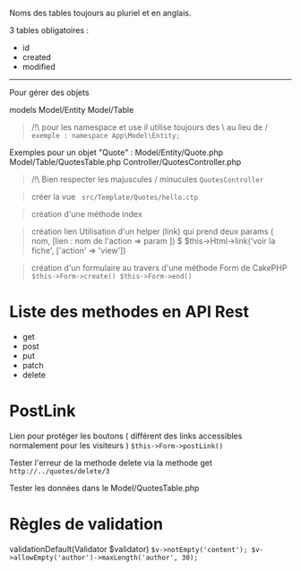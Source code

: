 Noms des tables toujours au pluriel et en anglais.

3 tables obligatoires :

- id
- created
- modified



---------------------------

Pour gérer des objets

models
Model/Entity
Model/Table


> /!\ pour les namespace et use il utilise toujours des \ au lieu de /
`exemple : namespace App\Model\Entity;`

Exemples pour un objet "Quote" :
Model/Entity/Quote.php
Model/Table/QuotesTable.php
Controller/QuotesController.php

> /!\ Bien respecter les majuscules / minucules
`QuotesController`

> créer la vue
` src/Template/Quotes/hello.ctp`

> création d'une méthode index

> création lien
Utilisation d'un helper (link) qui prend deux params ( nom, [lien : nom de l'action => param ])
$ $this->Html->link('voir la fiche', ['action' => 'view'])

> création d'un formulaire au travers d'une méthode Form de CakePHP
`$this->Form->create()
$this->Form->end()`


# Liste des methodes en API Rest
- get
- post
- put
- patch
- delete


# PostLink
Lien pour protéger les boutons ( différent des links accessibles normalement pour les visiteurs )
`$this->Form->postLink()`

Tester l'erreur de la methode delete via la methode get
`http://../quotes/delete/3`

Tester les données dans le Model/QuotesTable.php

# Règles de validation
validationDefault(Validator $validator)
`
$v->notEmpty('content');
$v->allowEmpty('author')->maxLength('author', 30);
`
